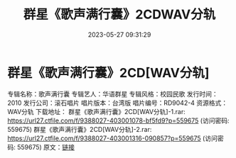 ﻿---
title: 群星《歌声满行囊》2CDWAV分轨
date: 2023-05-27 09:31:29
categories: WAV车载音乐、镜像
tags: 华语中文
---
# 群星《歌声满行囊》2CD[WAV分轨]

专辑名称：歌声满行囊
专辑艺人：华语群星
专辑风格：校园民歌
发行时间：2010
发行公司：滚石唱片
唱片版本：台湾版
唱片编号：RD9042-4
资源格式：WAV分轨
下载地址：
群星《歌声满行囊》2CD[WAV分轨]-1.rar: https://url27.ctfile.com/f/9388027-403001078-bf5fd9?p=559675
(访问密码: 559675)
群星《歌声满行囊》2CD[WAV分轨]-2.rar: https://url27.ctfile.com/f/9388027-403001316-090857?p=559675
(访问密码: 559675)
原文：[链接](https://blog.sina.com.cn/s/blog_1647c7e760103122c.html)